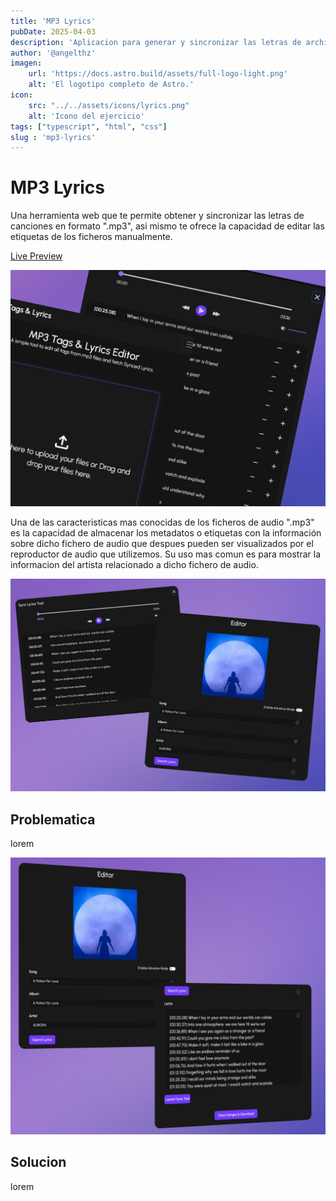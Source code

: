 ```yaml
---
title: 'MP3 Lyrics'
pubDate: 2025-04-03
description: 'Aplicacion para generar y sincronizar las letras de archivos de audio "mp3"'
author: '@angelthz'
imagen:
    url: 'https://docs.astro.build/assets/full-logo-light.png'
    alt: 'El logotipo completo de Astro.'
icon:
    src: "../../assets/icons/lyrics.png"
    alt: 'Icono del ejercicio'
tags: ["typescript", "html", "css"]
slug : 'mp3-lyrics'
---
```


# MP3 Lyrics

Una herramienta web que te permite obtener y sincronizar las letras de canciones en formato ".mp3", asi mismo te 
ofrece la capacidad de editar las etiquetas de los ficheros manualmente.

<a class="squared-button" href="https://mp3-lyrics.vercel.app/" target="_blank">Live Preview</a>

![Mp3 Lyrics Web Screenshoot](./images/mp3/mp3-1.png)

Una de las caracteristicas mas conocidas de los ficheros de audio ".mp3" es la capacidad de almacenar los metadatos
o etiquetas con la información sobre dicho fichero de audio que despues pueden ser visualizados por el reproductor de 
audio que utilizemos. Su uso mas comun es para mostrar la informacion del artista relacionado a dicho fichero de audio.

![Mp3 snapshoot dos](./images/mp3/mp3-3.png)

## Problematica

lorem

![Mp3 snapshoot dos](./images/mp3/mp3-4.png)


## Solucion

lorem